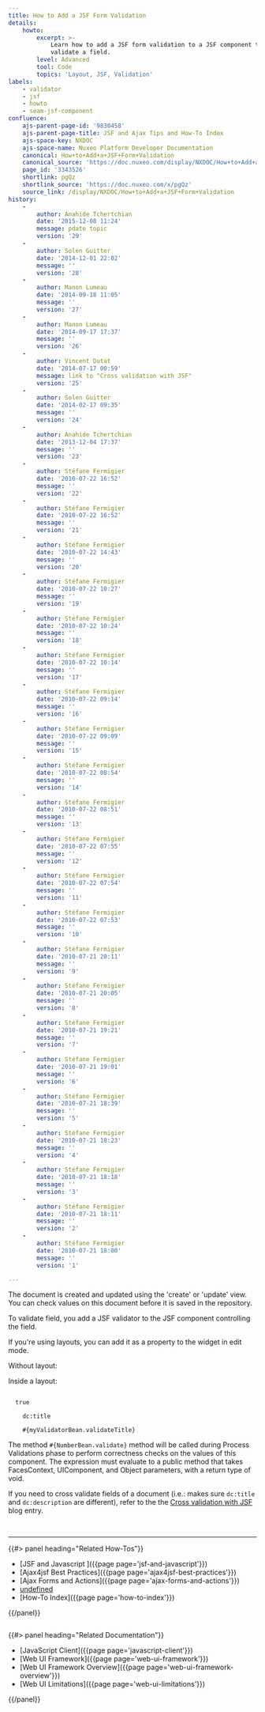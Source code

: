 ```yaml
---
title: How to Add a JSF Form Validation
details:
    howto:
        excerpt: >-
            Learn how to add a JSF form validation to a JSF component to
            validate a field.
        level: Advanced
        tool: Code
        topics: 'Layout, JSF, Validation'
labels:
    - validator
    - jsf
    - howto
    - seam-jsf-component
confluence:
    ajs-parent-page-id: '9830458'
    ajs-parent-page-title: JSF and Ajax Tips and How-To Index
    ajs-space-key: NXDOC
    ajs-space-name: Nuxeo Platform Developer Documentation
    canonical: How+to+Add+a+JSF+Form+Validation
    canonical_source: 'https://doc.nuxeo.com/display/NXDOC/How+to+Add+a+JSF+Form+Validation'
    page_id: '3343526'
    shortlink: pgQz
    shortlink_source: 'https://doc.nuxeo.com/x/pgQz'
    source_link: /display/NXDOC/How+to+Add+a+JSF+Form+Validation
history:
    - 
        author: Anahide Tchertchian
        date: '2015-12-08 11:24'
        message: pdate topic
        version: '29'
    - 
        author: Solen Guitter
        date: '2014-12-01 22:02'
        message: ''
        version: '28'
    - 
        author: Manon Lumeau
        date: '2014-09-18 11:05'
        message: ''
        version: '27'
    - 
        author: Manon Lumeau
        date: '2014-09-17 17:37'
        message: ''
        version: '26'
    - 
        author: Vincent Dutat
        date: '2014-07-17 00:59'
        message: link to "Cross validation with JSF"
        version: '25'
    - 
        author: Solen Guitter
        date: '2014-02-17 09:35'
        message: ''
        version: '24'
    - 
        author: Anahide Tchertchian
        date: '2013-12-04 17:37'
        message: ''
        version: '23'
    - 
        author: Stéfane Fermigier
        date: '2010-07-22 16:52'
        message: ''
        version: '22'
    - 
        author: Stéfane Fermigier
        date: '2010-07-22 16:52'
        message: ''
        version: '21'
    - 
        author: Stéfane Fermigier
        date: '2010-07-22 14:43'
        message: ''
        version: '20'
    - 
        author: Stéfane Fermigier
        date: '2010-07-22 10:27'
        message: ''
        version: '19'
    - 
        author: Stéfane Fermigier
        date: '2010-07-22 10:24'
        message: ''
        version: '18'
    - 
        author: Stéfane Fermigier
        date: '2010-07-22 10:14'
        message: ''
        version: '17'
    - 
        author: Stéfane Fermigier
        date: '2010-07-22 09:14'
        message: ''
        version: '16'
    - 
        author: Stéfane Fermigier
        date: '2010-07-22 09:09'
        message: ''
        version: '15'
    - 
        author: Stéfane Fermigier
        date: '2010-07-22 08:54'
        message: ''
        version: '14'
    - 
        author: Stéfane Fermigier
        date: '2010-07-22 08:51'
        message: ''
        version: '13'
    - 
        author: Stéfane Fermigier
        date: '2010-07-22 07:55'
        message: ''
        version: '12'
    - 
        author: Stéfane Fermigier
        date: '2010-07-22 07:54'
        message: ''
        version: '11'
    - 
        author: Stéfane Fermigier
        date: '2010-07-22 07:53'
        message: ''
        version: '10'
    - 
        author: Stéfane Fermigier
        date: '2010-07-21 20:11'
        message: ''
        version: '9'
    - 
        author: Stéfane Fermigier
        date: '2010-07-21 20:05'
        message: ''
        version: '8'
    - 
        author: Stéfane Fermigier
        date: '2010-07-21 19:21'
        message: ''
        version: '7'
    - 
        author: Stéfane Fermigier
        date: '2010-07-21 19:01'
        message: ''
        version: '6'
    - 
        author: Stéfane Fermigier
        date: '2010-07-21 18:39'
        message: ''
        version: '5'
    - 
        author: Stéfane Fermigier
        date: '2010-07-21 18:23'
        message: ''
        version: '4'
    - 
        author: Stéfane Fermigier
        date: '2010-07-21 18:18'
        message: ''
        version: '3'
    - 
        author: Stéfane Fermigier
        date: '2010-07-21 18:11'
        message: ''
        version: '2'
    - 
        author: Stéfane Fermigier
        date: '2010-07-21 18:00'
        message: ''
        version: '1'

---
```

The document is created and updated using the 'create' or 'update' view. You can check values on this document before it is saved in the repository.

To validate field, you add a JSF validator to the JSF component controlling the field.

If you're using layouts, you can add it as a property to the widget in edit mode.

Without layout:

Inside a layout:

```

  true

    dc:title

    #{myValidatorBean.validateTitle}

```

The method `#{NumberBean.validate}` method will be called during Process Validations phase to perform correctness checks on the values of this component. The expression must evaluate to a public method that takes FacesContext, UIComponent, and Object parameters, with a return type of void.

If you need to cross validate fields of a document (i.e.: makes sure `dc:title` and `dc:description` are different), refer to the the [Cross validation with JSF](http://blogs.nuxeo.com/development/2009/03/cross-validation-with-jsf/) blog entry.

&nbsp;

* * *

<div class="row" data-equalizer="" data-equalize-on="medium">

<div class="column medium-6">{{#> panel heading="Related How-Tos"}}

*   [JSF and Javascript ]({{page page='jsf-and-javascript'}})
*   [Ajax4jsf Best Practices]({{page page='ajax4jsf-best-practices'}})
*   [Ajax Forms and Actions]({{page page='ajax-forms-and-actions'}})
*   [undefined]({{page}})
*   [How-To Index]({{page page='how-to-index'}})

{{/panel}}</div>

<div class="column medium-6">{{#> panel heading="Related Documentation"}}

*   [JavaScript Client]({{page page='javascript-client'}})
*   [Web UI Framework]({{page page='web-ui-framework'}})
*   [Web UI Framework Overview]({{page page='web-ui-framework-overview'}})
*   [Web UI Limitations]({{page page='web-ui-limitations'}})&nbsp;

{{/panel}}</div>

</div>